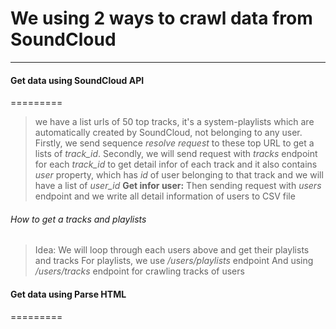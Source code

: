 # We using 2 ways to crawl data from SoundCloud
-----------
#### Get data using SoundCloud API
=========
> we have a list urls of 50 top tracks, it's a system-playlists which are automatically created by SoundCloud, not belonging to any user.
Firstly, we send sequence *resolve request* to these top URL to get a lists of *track_id*.
Secondly, we will send request with *tracks* endpoint for each *track_id* to get detail infor of each track and it also contains *user* property, which has *id* of user belonging to that track and we will have a list of *user_id*
**Get infor user:** Then sending request with *users* endpoint and we write all detail information of users to CSV file

###### How to get a tracks and playlists
> Idea: We will loop through each users above and get their playlists and tracks
For playlists, we use */users/playlists* endpoint
And using */users/tracks* endpoint for crawling tracks of users

#### Get data using Parse HTML
=========